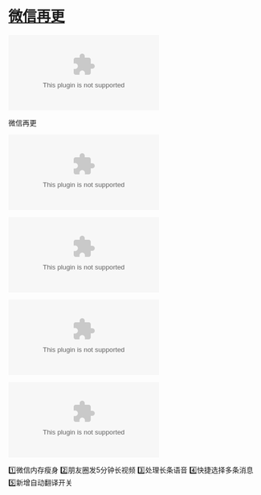 # [微信再更](https://github.com/jaaleng/jaaleng.github.io/issues/195)

![640-4.bin](https://img.134688.xyz/file/K1/1742523739105_640-4.bin)

微信再更

<!--more-->

![640-3.bin](https://img.134688.xyz/file/K1/1742523742915_640-3.bin)

![640-2.bin](https://img.134688.xyz/file/K1/1742523742683_640-2.bin)

![640-1.bin](https://img.134688.xyz/file/K1/1742523739300_640-1.bin)

![640.bin](https://img.134688.xyz/file/K1/1742523748148_640.bin)


1️⃣微信内存瘦身
2️⃣朋友圈发5分钟长视频
3️⃣处理长条语音
4️⃣快捷选择多条消息
5️⃣新增自动翻译开关

